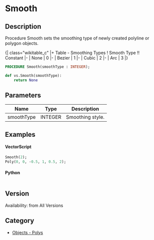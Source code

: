 # Smooth

## Description
Procedure Smooth sets the smoothing type of newly created polyline or polygon objects.

{| class="wikitable_c"
|+ Table - Smoothing Types
! Smooth Type !! Constant
|-
| None
| 0
|-
| Bezier
| 1
|-
| Cubic
| 2
|-
| Arc
| 3
|}

```pascal
PROCEDURE Smooth(smoothType : INTEGER);
```

```python
def vs.Smooth(smoothType):
    return None
```

## Parameters
|Name|Type|Description|
|---|---|---|
|smoothType|INTEGER|Smoothing style.|

## Examples
#### VectorScript ####
```pascal
Smooth(2);
Poly(0, 0, -0.5, 1, 0.5, 2);
```
#### Python ####
```python

```

## Version
Availability: from All Versions

## Category
* [Objects - Polys](../Categories/Objects%20-%20Polys.md)
